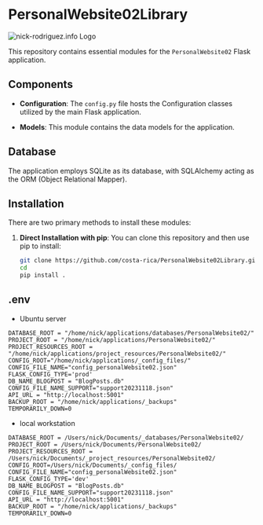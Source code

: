 # PersonalWebsite02Library

![nick-rodriguez.info Logo](https://nick-rodriguez.info/website_assets_favicon/logo02_whiteBck-180x112.png)

This repository contains essential modules for the `PersonalWebsite02` Flask application.

## Components

- **Configuration**: The `config.py` file hosts the Configuration classes utilized by the main Flask application.

- **Models**: This module contains the data models for the application.

## Database

The application employs SQLite as its database, with SQLAlchemy acting as the ORM (Object Relational Mapper).

## Installation

There are two primary methods to install these modules:

1. **Direct Installation with pip**:
   You can clone this repository and then use pip to install:
   ```bash
   git clone https://github.com/costa-rica/PersonalWebsite02Library.git
   cd
   pip install .
   ```

## .env

- Ubuntu server

```env
DATABASE_ROOT = "/home/nick/applications/databases/PersonalWebsite02/"
PROJECT_ROOT = "/home/nick/applications/PersonalWebsite02/"
PROJECT_RESOURCES_ROOT = "/home/nick/applications/project_resources/PersonalWebsite02/"
CONFIG_ROOT="/home/nick/applications/_config_files/"
CONFIG_FILE_NAME="config_personalWebsite02.json"
FLASK_CONFIG_TYPE='prod'
DB_NAME_BLOGPOST = "BlogPosts.db"
CONFIG_FILE_NAME_SUPPORT="support20231118.json"
API_URL = "http://localhost:5001"
BACKUP_ROOT = "/home/nick/applications/_backups"
TEMPORARILY_DOWN=0
```

- local workstation

```env
DATABASE_ROOT = /Users/nick/Documents/_databases/PersonalWebsite02/
PROJECT_ROOT = /Users/nick/Documents/PersonalWebsite02/
PROJECT_RESOURCES_ROOT = /Users/nick/Documents/_project_resources/PersonalWebsite02/
CONFIG_ROOT=/Users/nick/Documents/_config_files/
CONFIG_FILE_NAME="config_personalWebsite02.json"
FLASK_CONFIG_TYPE='dev'
DB_NAME_BLOGPOST = "BlogPosts.db"
CONFIG_FILE_NAME_SUPPORT="support20231118.json"
API_URL = "http://localhost:5001"
BACKUP_ROOT = "/home/nick/applications/_backups"
TEMPORARILY_DOWN=0
```
